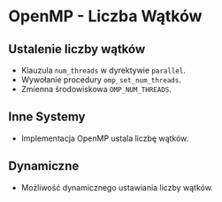# OpenMP - Liczba Wątków

## Ustalenie liczby wątków
- Klauzula `num_threads` w dyrektywie `parallel`.
- Wywołanie procedury `omp_set_num_threads`.
- Zmienna środowiskowa `OMP_NUM_THREADS`.

## Inne Systemy
- Implementacja OpenMP ustala liczbę wątków.

## Dynamiczne
- Możliwość dynamicznego ustawiania liczby wątków.
